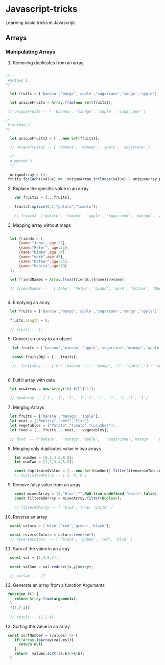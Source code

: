 # Javascript-tricks

Learning basic tricks in Javascript.

## Arrays

### Manipulating Arrays

1.  Removing duplicates from an array

```Javascript

/*
 #method 1
*/

  let fruits = ['banana','mango','apple','sugarcane','mango','apple']

  let uniqueFruits = Array.from(new Set(fruits));

 // uniqueFruits -- [ 'banana', 'manago', 'apple', 'sugarcane' ]

/*
 # method 2
*/

  let uniqueFruits2 = [...new Set(fruits)];
  
  // uniqueFruits2 -- [ 'banana', 'manago', 'apple', 'sugarcane' ]
  
  /*
  # method 3
  */
  
  uniqueArray = [];
 fruits.forEach((value) => !uniqueArray.includes(value) ? uniqueArray.push(value) : uniqueArray )
```


2. Replace the specific value in an array

```Javascript
    var fruits2 = [...fruits];
    
    fruits2.splice(0,2,"potato","tomato");
    
    // fruits2  ['potato', 'tomato', 'apple', 'sugarcane', 'manago', 'apple' ]

```

3.  Mapping array without maps

```JavaScript
  
  let friends = [
      {name:"John", age:22},
      {name:"Peter", age:23},
      {name:"bimbo",age:34},
      {name:"mark",age:45},
      {name:"Esther",age:21},
      {name:"Monica",age:19}
  ];
  
  let friendNames = Array.from(friends,({name})=>name);
  
  // friendNames --   ['John', 'Peter', 'bimbo', 'mark', 'Esther', 'Monica' ]



```

4. Emptying an array

```JavaScript
  let fruits = ['banana','mango','apple','sugarcane','mango','apple']
  
  fruits.length = 0;
  
  // fruits -- []
```

5. Convert an array to an object

``` JavaScript
   let fruits = ['banana','manago','apple','sugarcane','manago','apple']
   
   const fruitsObj = {...fruits};
   
   //  fruitsObj --  {'0': 'banana','1': 'mango', '2': 'apple','3': 'sugarcane','4': 'mango','5': 'apple'}
 
 ```
 
 6. Fulfill array with data

```JavaScript
  let newArray = new Array(10).fill("1");
  
  // newArray -- ['1', '1', '1', '1','1', '1', '1', '1','1', '1']

```

7. Merging Arrays

```JavaScript
  let fruits = ['banana','manago','apple'];
  let meat = ["Poultry","beef","fish"]
  let vegetables = ["Potato","tomato","cucumber"];
  let food = [...fruits,...meat,...vegetables];
  
  // food  -- ['banana',  'manago','apple',   'sugarcane','manago',  'apple','Poultry', 'beef','fish',    'Potato','tomato',  'cucumber']

```

8. Merging only duplicates value in two arrays

```JavaScript
    let numOne = [0,2,4,6,8,8];
    let numTwo = [1,2,3,4,5,6];

    const duplicatedValue = [...new Set(numOne)].filter(item=>numTwo.includes(item));
    // duplicatedValue -- [ 2, 4, 6 ]

```

9. Remove falsy value from an array.

```JavaScript
    const mixedArray = [0,"blue","",NaN,true,undefined,"white",false];
    const filteredArray = mixedArray.filter(Boolean);
    
    // filteredArray -- [ 'blue', true, 'white' ]

```

10. Reverse an array

```JavaScript
  const colors = ['blue','red','green','black'];
  
  const reverseColors = colors.reverse();
  // reverseColors  -- [ 'black', 'green', 'red', 'blue' ]

```

11. Sum of the value in an array

``` JavaScript
  const val = [1,4,5,7];
  
  const valSum = val.reduce((x,y)=>x+y);
  
  // valSum --  17
```

12. Generate an array from a function Arguments

``` JavaScript
 function f() {
    return Array.from(arguments);
  }
  f(1,2,4))
  
  // result -- [1,2,4]

```

13. Sorting the value in an array

``` JavaScript
 const sortNumber = (values) => {
    if(!Array.isArray(values)){
      return null
    }
    return  values.sort((a,b)=>a-b);
  }

```
